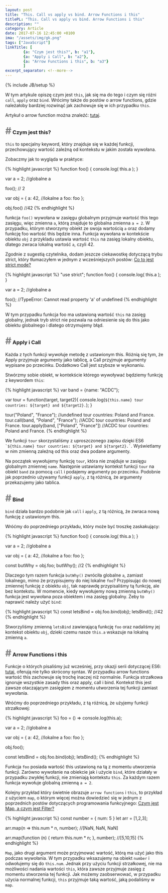 ```yaml
---
layout: post
title: "This. Call vs apply vs bind. Arrow Functions i this"
titlePL: "This. Call vs apply vs bind. Arrow Functions i this"
description: ""
category: Article
date: 2017-07-16 12:45:00 +0100
ima: "/assets/img/gk.png"
tags: ["JavaScript"]
linkTitle: [ 
		{a: "Czym jest this?", b: "a1"},
		{a: "Apply i Call", b: "a2"},
		{a: "Arrow Functions i this", b: "a3"}
		]
excerpt_separator: <!--more-->
---
```

<!-- {% highlight javascript %} 
{% endhighlight %} -->
{% include JB/setup %}

<p>W tym artykule opiszę czym jest <code>this</code>, jak się ma do tego i czym się różni <code>call</code>, <code>apply</code> oraz <code>bind</code>. Wrócimy także do postów o arrow functions, gdzie należałoby bardziej rozwinąć jak zachowuje się w ich przypadku <code>this</code>.</p>
<p>Artykuł o arrow function można znaleźć: <a href="https://www.idaszak.com/article/2017/05/07/es6-4-arrow-functions-funkcje-strzalkowe">tutaj</a>.</p><!--more-->


<h3 id="a1"><span style="color:gray; font-size: 30px;">#</span> Czym jest this?</h3>
<p>
<code>this</code> to specjalny keyword, który znajduje się w każdej funkcji, przechowujący wartość zależną od kontekstu w jakim została wywołana.</p>
<p>Zobaczmy jak to wygląda w praktyce:</p>

{% highlight javascript %} 
function foo() {
	console.log( this.a );
}
 
var a = 2; //globalne a
 
foo(); // 2 
 
var obj = {
	a: 42, //lokalne a
	foo: foo
};
 
obj.foo() //42
{% endhighlight %}
<p>funkcja <code>foo()</code> wywołana w zasięgu globalnym przyjmuje wartość this tego zasięgu, więc zmienna <code>a</code>, którą znajduje to globalna zmienna <code>a = 2</code>. W przypadku, którym stworzymy obiekt ze swoja wartością <code>a</code> oraz dodamy funkcję foo wartość this będzie inna. Funkcja wywołana w kontekście obiektu <code>obj</code> z przykladu ustawia wartość <code>this</code> na zasięg lokalny obiektu, dlatego zwraca lokalną wartość <code>a</code>, czyli 42.</p>
<p>Zgodnie z sugestią czytelnika, dodam jeszcze ciekawostkę dotyczącą trybu strict, który tłumaczyłem w jednym z wcześniejszych postów: <a href="https://www.idaszak.com/article/2017/03/23/daj-sie-poznac-2-projekt-konkursowy-mistrzmakro#a4">Co to jest strict mode?</a></p>
{% highlight javascript %} 
"use strict";
function foo() {
	console.log( this.a );
}
 
var a = 2; //globalne a
 
foo(); //TypeError: Cannot read property 'a' of undefined
{% endhighlight %}
<p>W tym przypadku funkcja foo ma ustawioną wartość <code>this</code> na zasięg globalny, jednak tryb strict nie pozwala na odniesienie się do this jako obiektu globalnego i dlatego otrzymujemy błąd.</p>
<h3 id="a2"><span style="color:gray; font-size: 30px;">#</span> Apply i Call</h3>
<p>Każda z tych funkcji wywołuje metodę z ustawionym this. Różnią się tym, że Apply przyjmuje argumenty jako tablicę, a Call przyjmuje argumenty wypisane po przecinku. Dodatkowo Call jest szybsze w wykonaniu.</p>
<p>Stwórzmy sobie obiekt, w kontekście którego wywoływać będziemy funkcję z keywordem <code>this</code>:</p>
{% highlight javascript %} 
var band = {name: "ACDC"};
 
var tour = function(target, target2){
	console.log(`${this.name} tour countries: ${target} and ${target2}.`);
}
 
tour("Poland", "France"); //undefined tour countries: Poland and France.
tour.call(band, "Poland", "France"); //ACDC tour countries: Poland and France.
tour.apply(band, ["Poland", "France"]) //ACDC tour countries: Poland and France.
{% endhighlight %}
<p>We funkcji <code>tour</code> skorzystaliśmy z uproszczonego zapisu dzięki ES6 <code>`${this.name} tour countries: ${target} and ${target2}.`</code>. Wyświetlamy w nim zmienną zależną od this oraz dwa podane argumenty.</p>
<p>Na początek wywołujemy funkcję <code>tour</code>, która nie znajduje w zasięgu globalnym zmiennej <code>name</code>. Następnie ustawiamy kontekst funkcji <code>tour</code> na obiekt <code>band</code> za pomocą <code>call</code> i podajemy argumenty po przecinku. Podobnie jak poprzednio używamy funkcji <code>apply</code>, z tą różnicą, że argumenty przekazujemy jako tablica.</p>

<h3 id="a2"><span style="color:gray; font-size: 30px;">#</span> Bind</h3>
<p><code>bind</code> działa bardzo podobnie jak <code>call</code> i <code>apply</code>, z tą różnicą, że zwraca nową funkcję z ustawionym this.</p>
<p>Wróćmy do poprzedniego przykładu, który może być troszkę zaskakujący:</p>
{% highlight javascript %} 
function foo() {
	console.log( this.a );
}
 
var a = 2; //globalne a
 
var obj = {
	a: 42, //lokalne a
	foo: foo
};
 
const butWhy = obj.foo;
butWhy(); //2
{% endhighlight %}
<p>Dlaczego tym razem funkcja <code>butWhy()</code> zwróciła globalne <code>a</code>, zamiast lokalnego, mimo że przypisujemy do niej lokalne <code>foo</code>? Przypisując do nowej zmiennej funkcję z obiektu <code>obj</code>, tak naprawdę przypisaliśmy tą funkcję, ale bez kontekstu. W momencie, kiedy wywołujemy nową zmienną <code>butWhy()</code> funkcja jest wywołana poza obiektem i ma zasięg globalny. Żeby to naprawić należy użyć <code>bind</code>:</p>
{% highlight javascript %} 
const letsBind = obj.foo.bind(obj);
letsBind(); //42
{% endhighlight %}
<p>Stworzyliśmy zmienną <code>letsBind</code> zawierającą funkcję <code>foo</code> oraz nadaliśmy jej kontekst obiektu <code>obj</code>, dzieki czemu nasze <code>this.a</code> wskazuje na lokalną zmienną <code>a</code>.</p>

<h3 id="a3"><span style="color:gray; font-size: 30px;">#</span> Arrow Functions i this</h3>
<p>Funkcje o których pisaliśmy już wcześniej, przy okazji serii dotyczącej ES6: <a href="https://www.idaszak.com/article/2017/05/07/es6-4-arrow-functions-funkcje-strzalkowe">tutaj</a>, oferują nie tylko skrócony syntax. W przypadku arrow functions wartość this zachowuje się trochę inaczej niż normalnie. Funkcja strzałkowa ignoruje wszystkie zasady this oraz apply, call i bind. Kontekst this jest zawsze otaczającym zasięgiem z momentu utworzenia tej funkcji zamiast wywołania.</p>

<p>Wróćmy do poprzedniego przykładu, z tą różnicą, że użyjemy funkcji strzałkowej:</p>
{% highlight javascript %} 
foo = () => console.log(this.a);
 
var a = 2; //globalne a
 
var obj = {
	a: 42, //lokalne a
	foo: foo
};
 
obj.foo();

const letsBind = obj.foo.bind(obj);
letsBind();
{% endhighlight %}
<p>Funkcja <code>foo</code> posiada wartość this ustawioną na tą z momentu utworzenia funkcji. Zarówno wywołanie na obiekcie jak i użycie <code>bind</code>, które działały w przypadku zwykłej funkcji, nie zmieniają kontekstu <code>this</code>. Za każdym razem funkcja wywołuje globalną zmienną <code>a = 2</code>.</p>
<p>Kolejny przykład który świetnie obrazuje <code>arrow functions</code> i <code>this</code>, to przykład z użyciem <code>map</code>, o którym więcej można dowiedzieć się w jednym z poprzednich postów dotyczących programowania funkcyjnego: <a href="https://www.idaszak.com/article/2017/05/31/podstawy-programowania-funkcyjnego-3-map-i-filter#a1">Czym jest Map, a czym jest Filter?</a></p>
{% highlight javascript %} 
const number = {
    num: 5
}
let arr = [1,2,3];

arr.map(n => this.num * n, number); //[NaN, NaN, NaN]

arr.map(function (n) {
    return this.num * n;
}, number); //[5,10,15]
{% endhighlight %}
<p><code>Map</code>, jako drugi argument może przyjmować wartość, którą ma użyć jako this podczas wywołania. W tym przypadku wksazujemy na obiekt <code>number</code> i odwołujemy się do <code>this.num</code>. Jednak przy użyciu funkcji strzałkowej, nie ma możliwości nadania wartości <code>this</code>, która zawsze przyjmuje zasięg z momentu stworzenia tej funkcji. Jak możemy zaobserwować, w przypadku użycia normalnej funkcji, <code>this</code> przyjmuje taką wartość, jaką podaliśmy w <code>map</code>.</p>